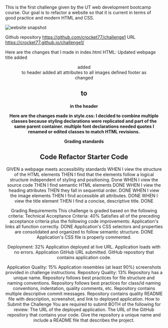 This is the first challenge given by the UT web development bootcamp course. Our goal is to refactor a website so that it is current in terms of good practice and modern HTML and CSS. 

<img src="./assets/images/challenge1screenshot.png" alt ="website snapshot"/>

Github repository
https://github.com/crocket77/challenge1
URL
https://crocket77.github.io/challenge1/


Here are the changes that I made in index.html HTML:
Updated webpage title
added <header>
added <nav> to header
added alt attributes to all images
defined footer as <footer>
changed <h2> to <h4> in the header


Here are the changes made in style.css:
I decided to combine multiple classes because styling declarations were replicated and part of the same parent container.
multiple font declarations needed quotes
I renamed or edited classes to match HTML revisions.




Grading standards
# Code Refactor Starter Code
GIVEN a webpage meets accessibility standards
WHEN I view the structure of the HTML elements
THEN I find that the elements follow a logical structure independent of styling and positioning. Done
WHEN I view the source code
THEN I find semantic HTML elements DONE
WHEN I view the heading attributes
THEN they fall in sequential order. DONE
WHEN I view the image elements
THEN I find accessible alt attributes. DONE
WHEN I view the title element
THEN I find a concise, descriptive title. DONE 

Grading Requirements
This challenge is graded based on the following criteria:
Technical Acceptance Criteria: 40%
Satisfies all of the preceding acceptance criteria plus the following code improvements:
Application's links all function correctly. DONE
Application's CSS selectors and properties are consolidated and organized to follow semantic structure. DONE
Application's CSS file is properly commented. 

Deployment: 32%
Application deployed at live URL. 
Application loads with no errors.
Application GitHub URL submitted.
GitHub repository that contains application code.

Application Quality: 15%
Application resembles (at least 90%) screenshots provided in challenge instructions.
Repository Quality: 13%
Repository has a unique name.
Repository follows best practices for file structure and naming conventions.
Repository follows best practices for class/id naming conventions, indentation, quality comments, etc.
Repository contains multiple descriptive commit messages.
Repository contains quality README file with description, screenshot, and link to deployed application.
How to Submit the Challenge
You are required to submit BOTH of the following for review:
The URL of the deployed application.
The URL of the GitHub repository that contains your code. Give the repository a unique name and include a README file that describes the project.
